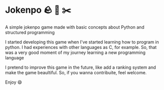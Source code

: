 # Jokenpo 🪨 📄 ✂️

A simple jokenpo game made with basic concepts about Python and structured programming

I started developing this game when I've started learning how to program in python. I had experiences with other languages as C, for example. So, that was a very good moment of my journey learning a new programming language

I pretend to improve this game in the future, like add a ranking system and make the game beaultiful. So, if you wanna contribuite, feel welcome.

Enjoy :smile:
